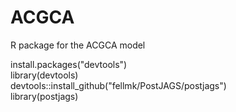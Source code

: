 # ACGCA
R package for the ACGCA model

install.packages("devtools")  
library(devtools)  
devtools::install_github("fellmk/PostJAGS/postjags")  
library(postjags)  
